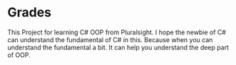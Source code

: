 # Grades
This Project for learning C# OOP from Pluralsight.
I hope the newbie of C# can understand the fundamental of C# in this. Because when you can understand the fundamental a bit. It can help you understand the deep part of OOP.
